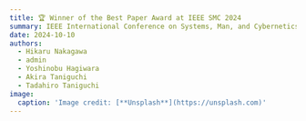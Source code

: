 ```yaml
---
title: 🏆 Winner of the Best Paper Award at IEEE SMC 2024
summary: IEEE International Conference on Systems, Man, and Cybernetics(SMC2024)において、Franklin V. Taylor Memorial Awardを受賞しました．論文タイトルは、”Pointing Frame Estimation with Audio-Visual Time Series Data for Daily Life Service Robots” です．
date: 2024-10-10
authors:
  - Hikaru Nakagawa
  - admin
  - Yoshinobu Hagiwara
  - Akira Taniguchi
  - Tadahiro Taniguchi
image:
  caption: 'Image credit: [**Unsplash**](https://unsplash.com)'
---
```


